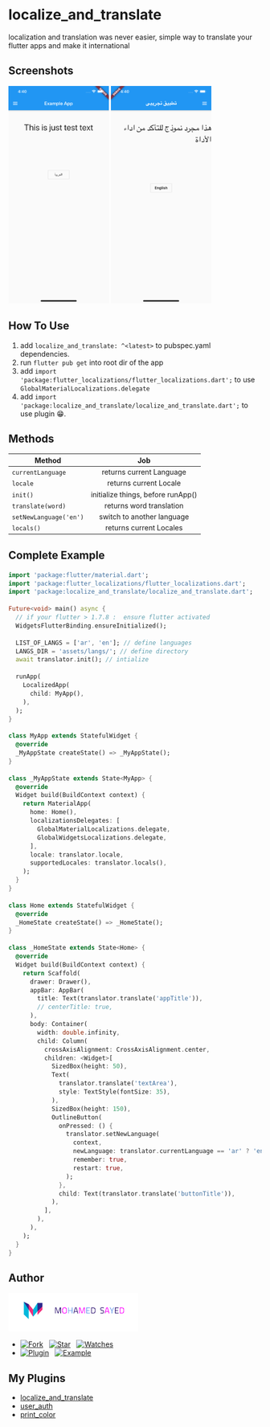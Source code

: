 # localize_and_translate
localization and translation was never easier, simple way to translate your flutter apps and make it international


## Screenshots
<img src="screenshot1.png" alt="screenshot" width="200"/><span>  </span><img src="screenshot2.png" alt="screenshot" width="200"/>



## How To Use
1. add `localize_and_translate: ^<latest>` to pubspec.yaml dependencies.  
2. run `flutter pub get` into root dir of the app
3. add `import 'package:flutter_localizations/flutter_localizations.dart';` to use `GlobalMaterialLocalizations.delegate`
4. add `import 'package:localize_and_translate/localize_and_translate.dart';` to use plugin :grin:.


## Methods
| Method        | Job           |
| ------------- |:-------------:|
| `currentLanguage` |returns current Language |
| `locale` |returns current Locale |
| `init()` |initialize things, before runApp() |
| `translate(word)` |returns word translation |
| `setNewLanguage('en')` |switch to another language |
| `locals()` |returns current Locales |


## Complete Example
```dart
import 'package:flutter/material.dart';
import 'package:flutter_localizations/flutter_localizations.dart';
import 'package:localize_and_translate/localize_and_translate.dart';

Future<void> main() async {
  // if your flutter > 1.7.8 :  ensure flutter activated
  WidgetsFlutterBinding.ensureInitialized();

  LIST_OF_LANGS = ['ar', 'en']; // define languages
  LANGS_DIR = 'assets/langs/'; // define directory
  await translator.init(); // intialize

  runApp(
    LocalizedApp(
      child: MyApp(),
    ),
  );
}

class MyApp extends StatefulWidget {
  @override
  _MyAppState createState() => _MyAppState();
}

class _MyAppState extends State<MyApp> {
  @override
  Widget build(BuildContext context) {
    return MaterialApp(
      home: Home(),
      localizationsDelegates: [
        GlobalMaterialLocalizations.delegate,
        GlobalWidgetsLocalizations.delegate,
      ],
      locale: translator.locale,
      supportedLocales: translator.locals(),
    );
  }
}

class Home extends StatefulWidget {
  @override
  _HomeState createState() => _HomeState();
}

class _HomeState extends State<Home> {
  @override
  Widget build(BuildContext context) {
    return Scaffold(
      drawer: Drawer(),
      appBar: AppBar(
        title: Text(translator.translate('appTitle')),
        // centerTitle: true,
      ),
      body: Container(
        width: double.infinity,
        child: Column(
          crossAxisAlignment: CrossAxisAlignment.center,
          children: <Widget>[
            SizedBox(height: 50),
            Text(
              translator.translate('textArea'),
              style: TextStyle(fontSize: 35),
            ),
            SizedBox(height: 150),
            OutlineButton(
              onPressed: () {
                translator.setNewLanguage(
                  context,
                  newLanguage: translator.currentLanguage == 'ar' ? 'en' : 'ar',
                  remember: true,
                  restart: true,
                );
              },
              child: Text(translator.translate('buttonTitle')),
            ),
          ],
        ),
      ),
    );
  }
}
```


## Author
[![Mohamed Sayed](./logo.png)](https://msayed.net)
* [![Fork](https://img.shields.io/github/forks/MohamedSayed95/localize_and_translate?style=social)](https://github.com/MohamedSayed95/localize_and_translate/fork) &nbsp; [![Star](https://img.shields.io/github/stars/MohamedSayed95/localize_and_translate?style=social)](https://github.com/MohamedSayed95/localize_and_translate/stargazers) &nbsp; [![Watches](https://img.shields.io/github/watchers/MohamedSayed95/localize_and_translate?style=social)](https://github.com/MohamedSayed95/localize_and_translate/) 
* [![Plugin](https://img.shields.io/badge/Get%20library-pub-blue)](https://pub.dev/packages/localize_and_translate) &nbsp; [![Example](https://img.shields.io/badge/Example-Ex-success)](https://pub.dev/packages/localize_and_translate#-example-tab-)

## My Plugins
* [localize_and_translate](https://pub.dev/packages/localize_and_translate)
* [user_auth](https://pub.dev/packages/user_auth)
* [print_color](https://pub.dev/packages/print_color)

